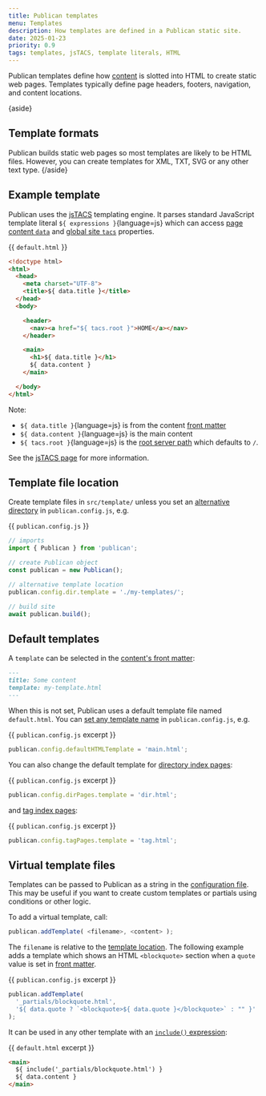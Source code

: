 ```yaml
---
title: Publican templates
menu: Templates
description: How templates are defined in a Publican static site.
date: 2025-01-23
priority: 0.9
tags: templates, jsTACS, template literals, HTML
---
```


Publican templates define how [content](--ROOT--docs/setup/content/) is slotted into HTML to create static web pages. Templates typically define page headers, footers, navigation, and content locations.

{aside}
## Template formats

Publican builds static web pages so most templates are likely to be HTML files. However, you can create templates for XML, TXT, SVG or any other text type.
{/aside}


## Example template

Publican uses the [jsTACS](--ROOT--docs/setup/jstacs/) templating engine. It parses standard JavaScript template literal `${ expressions }`{language=js} which can access [page content `data`](--ROOT--docs/reference/content-properties/) and [global site `tacs`](--ROOT--docs/reference/global-properties/) properties.


{{ `default.html` }}
```html
<!doctype html>
<html>
  <head>
    <meta charset="UTF-8">
    <title>${ data.title }</title>
  </head>
  <body>

    <header>
      <nav><a href="${ tacs.root }">HOME</a></nav>
    </header>

    <main>
      <h1>${ data.title }</h1>
      ${ data.content }
    </main>

  </body>
</html>
```

Note:

* `${ data.title }`{language=js} is from the content [front matter](--ROOT--docs/setup/content/#front-matter)
* `${ data.content }`{language=js} is the main content
* `${ tacs.root }`{language=js} is the [root server path](--ROOT--docs/reference/global-properties/#tacsroot) which defaults to `/`.

See the [jsTACS page](--ROOT--docs/setup/jstacs/) for more information.


## Template file location

Create template files in `src/template/` unless you set an [alternative directory](--ROOT--docs/reference/publican-options/#directories) in `publican.config.js`, e.g.

{{ `publican.config.js` }}
```js
// imports
import { Publican } from 'publican';

// create Publican object
const publican = new Publican();

// alternative template location
publican.config.dir.template = './my-templates/';

// build site
await publican.build();
```


## Default templates

A `template` can be selected in the [content's front matter](--ROOT--docs/reference/front-matter/#template):

```md
---
title: Some content
template: my-template.html
---
```

When this is not set, Publican uses a default template file named `default.html`. You can [set any template name](--ROOT--docs/reference/publican-options/#default-template) in `publican.config.js`, e.g.

{{ `publican.config.js` excerpt }}
```js
publican.config.defaultHTMLTemplate = 'main.html';
```

You can also change the default template for [directory index pages](--ROOT--docs/setup/directory-indexes/):

{{ `publican.config.js` excerpt }}
```js
publican.config.dirPages.template = 'dir.html';
```

and [tag index pages](--ROOT--docs/setup/tag-indexes/):

{{ `publican.config.js` excerpt }}
```js
publican.config.tagPages.template = 'tag.html';
```


## Virtual template files

Templates can be passed to Publican as a string in the [configuration file](--ROOT--docs/setup/configuration/). This may be useful if you want to create custom templates or partials using conditions or other logic.

To add a virtual template, call:

```js
publican.addTemplate( <filename>, <content> );
```

The `filename` is relative to the [template location](#template-file-location). The following example adds a template which shows an HTML `<blockquote>` section when a `quote` value is set in [front matter](--ROOT--docs/setup/content/#front-matter).

{{ `publican.config.js` excerpt }}
```js
publican.addTemplate(
  '_partials/blockquote.html',
  '${ data.quote ? `<blockquote>${ data.quote }</blockquote>` : "" }'
);
```

It can be used in any other template with an [`include()` expression](--ROOT--docs/setup/jstacs/#include-templates):

{{ `default.html` excerpt }}
```html
<main>
  ${ include('_partials/blockquote.html') }
  ${ data.content }
</main>
```
